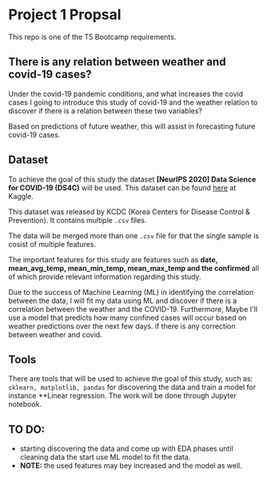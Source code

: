 # Project 1 Propsal 


This repo is one of the T5 Bootcamp requirements. 


## There is any relation between weather and covid-19 cases?

Under the covid-19 pandemic conditions, and what increases the covid cases I going to introduce this study of covid-19 and the weather relation to discover if there is a relation between these two variables? 

Based on predictions of future weather, this will assist in forecasting future covid-19 cases. 

## Dataset
To achieve the goal of this study the dataset **[NeurIPS 2020] Data Science for COVID-19 (DS4C)** will be used. 
This dataset can be found [here](https://www.kaggle.com/kimjihoo/coronavirusdataset) at Kaggle.

This dataset was released by KCDC (Korea Centers for Disease Control & Prevention). It contains multiple ```.csv``` files. 

The data will be merged more than one ```.csv``` file for that the single sample is cosist of multiple features. 

The important features for this study are features such as **date, mean_avg_temp, mean_min_temp, mean_max_temp and the confirmed** all of which provide relevant information regarding this study. 

Due to the success of Machine Learning (ML) in identifying the correlation between the data, I will fit my data using ML and discover if there is a correlation between the weather and the COVID-19. 
Furthermore, Maybe I'll use a model that predicts how many confined cases will occur based on weather predictions over the next few days. if there is any correction between weather and covid. 

## Tools

There are tools that will be used to achieve the goal of this study, such as: ```sklearn, matplotlib, pandas``` for discovering the data and train a model for instance **Linear regression. The work will be done through Jupyter notebook.

## **TO DO**: 
- starting discovering the data and come up with EDA phases until cleaning data the start use ML model to fit the data.  
- **NOTE:** the used features may bey increased and the model as well. 